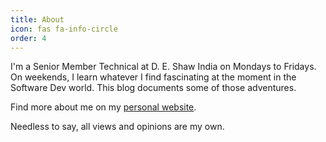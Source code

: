 ```yaml
---
title: About
icon: fas fa-info-circle
order: 4
---
```


I'm a Senior Member Technical at D. E. Shaw India on Mondays to Fridays. On weekends, I learn whatever I find
fascinating at the moment in the Software Dev world. This blog documents some of those adventures.

Find more about me on my [personal website](https://www.saihemanth.com/).

Needless to say, all views and opinions are my own.